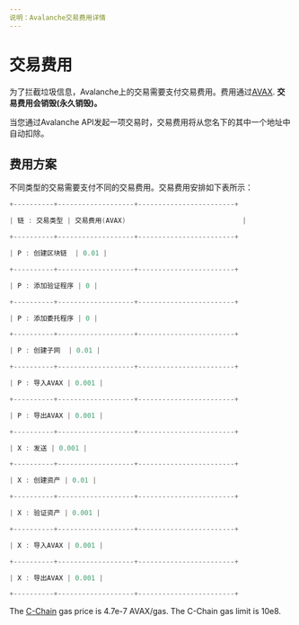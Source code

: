 ```yaml
---
说明：Avalanche交易费用详情
---
```


# 交易费用

为了拦截垃圾信息，Avalanche上的交易需要支付交易费用。费用通过[AVAX](../../#avalanche-avax-token). **交易费用会销毁\(永久销毁\)。**

当您通过Avalanche API发起一项交易时，交易费用将从您名下的其中一个地址中自动扣除。

## 费用方案

不同类型的交易需要支付不同的交易费用。交易费用安排如下表所示：
```cpp
+----------+-------------------+------------------------+

| 链 : 交易类型 | 交易费用(AVAX) 							|

+----------+-------------------+------------------------+

| P : 创建区块链  | 0.01 |

+----------+-------------------+------------------------+

| P : 添加验证程序 | 0 |

+----------+-------------------+------------------------+

| P : 添加委托程序 | 0 |

+----------+-------------------+------------------------+

| P : 创建子网  | 0.01 |

+----------+-------------------+------------------------+

| P : 导入AVAX | 0.001 |

+----------+-------------------+------------------------+

| P : 导出AVAX | 0.001 |

+----------+-------------------+------------------------+

| X : 发送 | 0.001 |

+----------+-------------------+------------------------+

| X : 创建资产 | 0.01 |

+----------+-------------------+------------------------+

| X : 验证资产 | 0.001 |

+----------+-------------------+------------------------+

| X : 导入AVAX | 0.001 |

+----------+-------------------+------------------------+

| X : 导出AVAX | 0.001 |

+----------+-------------------+------------------------+
```

The [C-Chain](./#contract-chain-c-chain) gas price is 4.7e-7 AVAX/gas. The C-Chain gas limit is 10e8.

<!--stackedit_data:
eyJoaXN0b3J5IjpbMTkxNjc0MDQ0Niw5Njg4Mzc2NTNdfQ==
-->